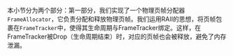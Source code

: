 本小节分为两个部分：第一部分，我们实现了一个物理页帧分配器`FrameAllocator`，它负责分配和释放物理页帧。我们运用RAII的思想，将页帧包裹在`FrameTracker`中，使得其生命周期与FrameTracker绑定。这样，在FrameTracker被Drop（生命周期结束）时，对应的页帧也会被释放，避免了内存泄漏。
